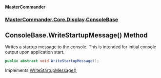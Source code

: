#### [MasterCommander](MasterCommander.md 'MasterCommander')
### [MasterCommander.Core.Display](MasterCommander.Core.Display.md 'MasterCommander.Core.Display').[ConsoleBase](ConsoleBase.md 'MasterCommander.Core.Display.ConsoleBase')

## ConsoleBase.WriteStartupMessage() Method

Writes a startup message to the console. This is intended for initial console output upon application start.

```csharp
public abstract void WriteStartupMessage();
```

Implements [WriteStartupMessage()](IConsole.WriteStartupMessage().md 'MasterCommander.Core.Display.IConsole.WriteStartupMessage()')